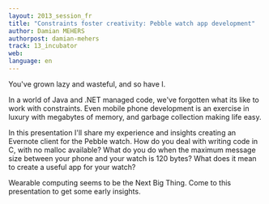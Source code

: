 ```yaml
---
layout: 2013_session_fr
title: "Constraints foster creativity: Pebble watch app development"
author: Damian MEHERS
authorpost: damian-mehers
track: 13_incubator
web: 
language: en
---
```


You've grown lazy and wasteful, and so have I.

In a world of Java and .NET managed code, we've forgotten what its like to work with constraints. Even mobile phone development is an exercise in luxury with megabytes of memory, and garbage collection making life easy.

In this presentation I'll share my experience and insights creating an Evernote client for the Pebble watch. How do you deal with writing code in C, with no malloc available? What do you do when the maximum message size between your phone and your watch is 120 bytes? What does it mean to create a useful app for your watch?

Wearable computing seems to be the Next Big Thing. Come to this presentation to get some early insights.